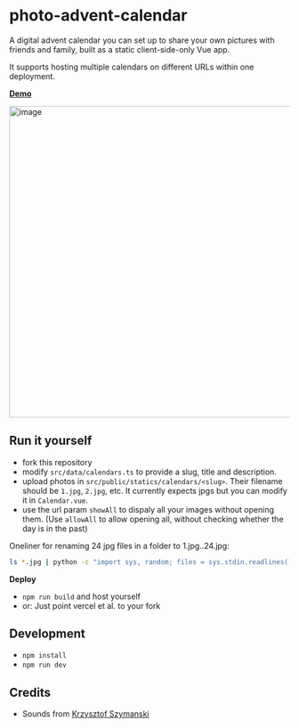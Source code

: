 # photo-advent-calendar

A digital advent calendar you can set up to share your own pictures with friends and family, built as a static client-side-only Vue app.

It supports hosting multiple calendars on different URLs within one deployment.

**[Demo](https://photo-advent-calendar-git-main-maxs-projects-b507fdcd.vercel.app/calendars/demo?allowAll)**

<img width="560" alt="image" src="https://github.com/user-attachments/assets/c5367769-4d2a-45d0-b68f-024e87e479ed">

## Run it yourself

- fork this repository
- modify `src/data/calendars.ts` to provide a slug, title and description.
- upload photos in `src/public/statics/calendars/<slug>`. Their filename should be `1.jpg`, `2.jpg`, etc. It currently expects jpgs but you can modify it in `Calendar.vue`.
- use the url param `showAll` to dispaly all your images without opening them. (Use `allowAll` to allow opening all, without checking whether the day is in the past)

Oneliner for renaming 24 jpg files in a folder to 1.jpg..24.jpg:

```bash
ls *.jpg | python -c "import sys, random; files = sys.stdin.readlines(); random.shuffle(files); print(''.join(['mv {} {}.jpg\n'.format(f.strip(), i+1) for i, f in enumerate(files[:24])]))" | bash
```

**Deploy**

- `npm run build` and host yourself
- or: Just point vercel et al. to your fork

## Development

- `npm install`
- `npm run dev`

## Credits

- Sounds from [Krzysztof Szymanski](https://pixabay.com/users/djartmusic-46653586/)
